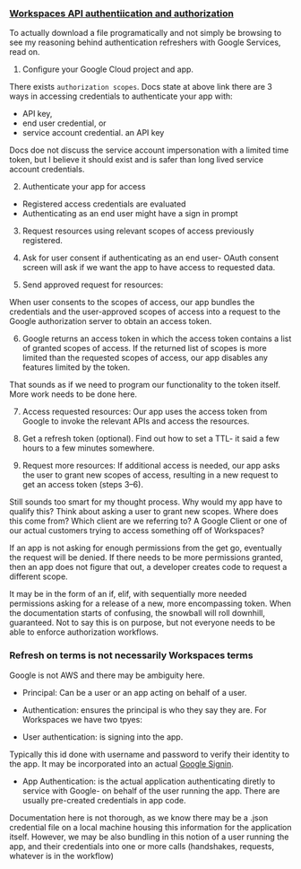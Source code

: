 ### [Workspaces API authentiication and authorization](https://developers.google.com/workspace/guides/auth-overview)

To actually download a file programatically and not simply be browsing to see my reasoning behind authentication refreshers with Google Services, read on.

1. Configure your Google Cloud project and app.

There exists `authorization scopes`. Docs state at above link there are 3 ways in accessing credentials to authenticate your app with:

- API key, 
- end user credential, or 
- service account credential. an API key

Docs doe not discuss the service account impersonation with a limited time token, but I believe it should exist and is safer than long lived service account credentials.

2. Authenticate your app for access

- Registered access credentials are evaluated
- Authenticating as an end user might have a sign in prompt

3. Request resources using relevant scopes of access previously registered.

4. Ask for user consent if authenticating as an end user- OAuth consent screen will ask if we want the app to have access to requested data.

5. Send approved request for resources:

When user consents to the scopes of access, our app bundles the credentials and the user-approved scopes of access into a request to the Google authorization server to obtain an access token.

6. Google returns an access token in which the access token contains a list of granted scopes of access. If the returned list of scopes is more limited than the requested scopes of access, our app disables any features limited by the token.

That sounds as if we need to program our functionality to the token itself. More work needs to be done here.

7. Access requested resources: Our app uses the access token from Google to invoke the relevant APIs and access the resources.

8. Get a refresh token (optional). Find out how to set a TTL- it said a few hours to a few minutes somewhere.

9. Request more resources: If additional access is needed, our app asks the user to grant new scopes of access, resulting in a new request to get an access token (steps 3–6). 

Still sounds too smart for my thought process. Why would my app have to qualify this? Think about asking a user to grant new scopes. Where does this come from? Which client are we referring to? A Google Client or one of our actual customers trying to access something off of Workspaces? 

If an app is not asking for enough permissions from the get go, eventually the request will be denied. If there needs to be more permissions granted, then an app does not figure that out, a developer creates code to request a different scope. 

It may be in the form of an if, elif, with sequentially more needed permissions asking for a release of a new, more encompassing token. When the documentation starts of confusing, the snowball will roll downhill, guaranteed. Not to say this is on purpose, but not everyone needs to be able to enforce authorization workflows.

### Refresh on terms is not necessarily Workspaces terms

Google is not AWS and there may be ambiguity here.

- Principal: Can be a user or an app acting on behalf of a user.

- Authentication: ensures the principal is who they say they are. For Workspaces we have two tpyes:

- User authentication: is signing into the app.

Typically this id done with username and password to verify their identity to the app. It may be incorporated into an actual [Google Signin](https://developers.google.com/identity/gsi/web).

- App Authentication: is the actual application authenticating diretly to service with Google- on behalf of the user running the app. There are usually pre-created credentials in app code. 

Documentation here is not thorough, as we know there may be a .json credential file on a local machine housing this information for the application itself. However, we may be also bundling in this notion of a  user running the app, and their credentials into one or more calls (handshakes, requests, whatever is in the workflow)